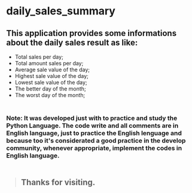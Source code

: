 # daily_sales_summary

## This application provides some informations about the daily sales result as like:
- Total sales per day;
- Total amount sales per day;
- Average sale value of the day;
- Highest sale value of the day; 
- Lowest sale value of the day;
- The better day of the month;
- The worst day of the month;

### <br>Note: It was developed just with to practice and study the Python Language. The code write and all comments are in English language, just to practice the English lenguage and because too it's considerated a good practice in the develop community, whenever appropriate, implement the codes in English language.<br><br>

> ## Thanks for visiting.
